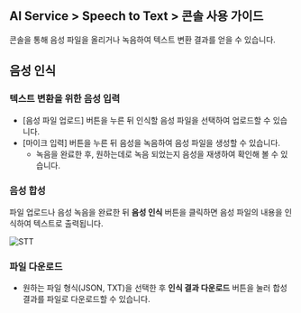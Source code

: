## AI Service > Speech to Text > 콘솔 사용 가이드

콘솔을 통해 음성 파일을 올리거나 녹음하여 텍스트 변환 결과를 얻을 수 있습니다.

## 음성 인식

### 텍스트 변환을 위한 음성 입력

- [음성 파일 업로드] 버튼을 누른 뒤 인식할 음성 파일을 선택하여 업로드할 수 있습니다.
- [마이크 입력] 버튼을 누른 뒤 음성을 녹음하여 음성 파일을 생성할 수 있습니다.
    - 녹음을 완료한 후, 원하는데로 녹음 되었는지 음성을 재생하여 확인해 볼 수 있습니다.

### 음성 합성

파일 업로드나 음성 녹음을 완료한 뒤 **음성 인식** 버튼을 클릭하면 음성 파일의 내용을 인식하여 텍스트로 출력됩니다.

![STT](http://static.toastoven.net/prod_speech/stt_console_ja.png)

### 파일 다운로드

* 원하는 파일 형식(JSON, TXT)을 선택한 후 **인식 결과 다운로드** 버튼을 눌러 합성 결과를 파일로 다운로드할 수 있습니다.